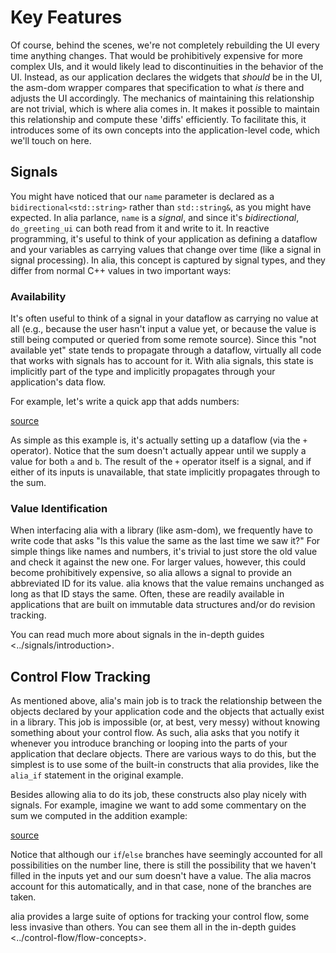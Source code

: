 Key Features
============

<script>
    init_alia_demos(['addition-ui', 'addition-analysis']);
</script>

Of course, behind the scenes, we're not completely rebuilding the UI
every time anything changes. That would be prohibitively expensive for
more complex UIs, and it would likely lead to discontinuities in the
behavior of the UI. Instead, as our application declares the widgets
that *should* be in the UI, the asm-dom wrapper compares that
specification to what *is* there and adjusts the UI accordingly. The
mechanics of maintaining this relationship are not trivial, which is
where alia comes in. It makes it possible to maintain this relationship
and compute these 'diffs' efficiently. To facilitate this, it introduces
some of its own concepts into the application-level code, which we'll
touch on here.

Signals
-------

You might have noticed that our `name` parameter is declared as a
`bidirectional<std::string>` rather than `std::string&`, as you might
have expected. In alia parlance, `name` is a *signal*, and since it's
*bidirectional*, `do_greeting_ui` can both read from it and write to it.
In reactive programming, it's useful to think of your application as
defining a dataflow and your variables as carrying values that change
over time (like a signal in signal processing). In alia, this concept is
captured by signal types, and they differ from normal C++ values in two
important ways:

### Availability

It's often useful to think of a signal in your dataflow as carrying no
value at all (e.g., because the user hasn't input a value yet, or
because the value is still being computed or queried from some remote
source). Since this "not available yet" state tends to propagate through
a dataflow, virtually all code that works with signals has to account
for it. With alia signals, this state is implicitly part of the type and
implicitly propagates through your application's data flow.

For example, let's write a quick app that adds numbers:

[source](addition_ui.cpp ':include')

<div class="demo-panel">
<div id="addition-ui"></div>
</div>

As simple as this example is, it's actually setting up a dataflow (via
the `+` operator). Notice that the sum doesn't actually appear until we
supply a value for both `a` and `b`. The result of the `+` operator
itself is a signal, and if either of its inputs is unavailable, that
state implicitly propagates through to the sum.

### Value Identification

When interfacing alia with a library (like asm-dom), we frequently have
to write code that asks "Is this value the same as the last time we saw
it?" For simple things like names and numbers, it's trivial to just
store the old value and check it against the new one. For larger values,
however, this could become prohibitively expensive, so alia allows a
signal to provide an abbreviated ID for its value. alia knows that the
value remains unchanged as long as that ID stays the same. Often, these
are readily available in applications that are built on immutable data
structures and/or do revision tracking.

You can read much more about signals in the in-depth guides
&lt;../signals/introduction&gt;.

Control Flow Tracking
---------------------

As mentioned above, alia's main job is to track the relationship between
the objects declared by your application code and the objects that
actually exist in a library. This job is impossible (or, at best, very
messy) without knowing something about your control flow. As such, alia
asks that you notify it whenever you introduce branching or looping into
the parts of your application that declare objects. There are various
ways to do this, but the simplest is to use some of the built-in
constructs that alia provides, like the `alia_if` statement in the
original example.

Besides allowing alia to do its job, these constructs also play nicely
with signals. For example, imagine we want to add some commentary on the
sum we computed in the addition example:

[source](addition_analysis.cpp ':include')

<div class="demo-panel">
<div id="addition-analysis"></div>
</div>
<!-- <script>init_alia_demo('addition-analysis')</script> -->

Notice that although our `if`/`else` branches have seemingly accounted
for all possibilities on the number line, there is still the possibility
that we haven't filled in the inputs yet and our sum doesn't have a
value. The alia macros account for this automatically, and in that case,
none of the branches are taken.

alia provides a large suite of options for tracking your control flow,
some less invasive than others. You can see them all in the
in-depth guides
&lt;../control-flow/flow-concepts&gt;.
